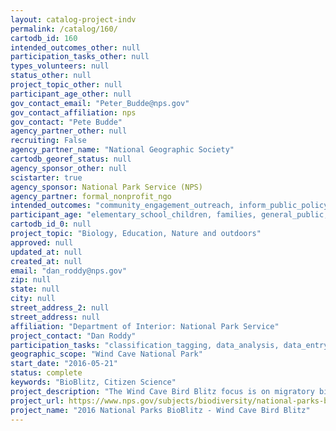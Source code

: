 ```yaml
---
layout: catalog-project-indv
permalink: /catalog/160/
cartodb_id: 160
intended_outcomes_other: null
participation_tasks_other: null
types_volunteers: null
status_other: null
project_topic_other: null
participant_age_other: null
gov_contact_email: "Peter_Budde@nps.gov"
gov_contact_affiliation: nps
gov_contact: "Pete Budde"
agency_partner_other: null
recruiting: False
agency_partner_name: "National Geographic Society"
cartodb_georef_status: null
agency_sponsor_other: null
scistarter: true
agency_sponsor: National Park Service (NPS)
agency_partner: formal_nonprofit_ngo
intended_outcomes: "community_engagement_outreach, inform_public_policy, io_education, operational_integration_use, research_advancement"
participant_age: "elementary_school_children, families, general_public, middle_school_children, targeted_group, teens"
cartodb_id_0: null
project_topic: "Biology, Education, Nature and outdoors"
approved: null
updated_at: null
created_at: null
email: "dan_roddy@nps.gov"
zip: null
state: null
city: null
street_address_2: null
street_address: null
affiliation: "Department of Interior: National Park Service"
project_contact: "Dan Roddy"
participation_tasks: "classification_tagging, data_analysis, data_entry, finding_entities, identification, learning, observation, site_selection_description, specimen_sample_collection"
geographic_scope: "Wind Cave National Park"
start_date: "2016-05-21"
status: complete
keywords: "BioBlitz, Citizen Science"
project_description: "The Wind Cave Bird Blitz focus is on migratory bird species.  This event will provide participants an opportunity to observe and identify as many bird species as possible in this 34,000 acre park.  Species as well as number of birds will be compiled.   The park puts a lot of effort into tracking bird populations through Christmas Bird Counts, Raptor Surveys and Breeding Bird Surveys but has not made a formal effort to document migrant bird species in the springtime."
project_url: https://www.nps.gov/subjects/biodiversity/national-parks-bioblitz.htm
project_name: "2016 National Parks BioBlitz - Wind Cave Bird Blitz"
---
```

